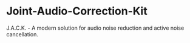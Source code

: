 # Joint-Audio-Correction-Kit
J.A.C.K. - A modern solution for audio noise reduction and active noise cancellation.
